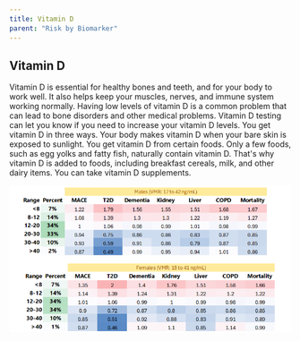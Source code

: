 ```yaml
---
title: Vitamin D
parent: "Risk by Biomarker"
---
```



## Vitamin D


Vitamin D is essential for healthy bones and teeth, and for your body to work well. It also helps keep your muscles, nerves, and immune system working normally. Having low levels of vitamin D is a common problem that can lead to bone disorders and other medical problems. Vitamin D testing can let you know if you need to increase your vitamin D levels. You get vitamin D in three ways. Your body makes vitamin D when your bare skin is exposed to sunlight. You get vitamin D from certain foods. Only a few foods, such as egg yolks and fatty fish, naturally contain vitamin D. That's why vitamin D is added to foods, including breakfast cereals, milk, and other dairy items. You can take vitamin D supplements.


![Vitamin Drr](/assets/images/rr_vitamin_d.png)




